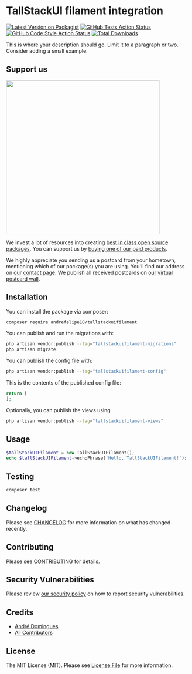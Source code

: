 # TallStackUI filament integration

[![Latest Version on Packagist](https://img.shields.io/packagist/v/andrefelipe18/tallstackuifilament.svg?style=flat-square)](https://packagist.org/packages/andrefelipe18/tallstackuifilament)
[![GitHub Tests Action Status](https://img.shields.io/github/actions/workflow/status/andrefelipe18/tallstackuifilament/run-tests.yml?branch=main&label=tests&style=flat-square)](https://github.com/andrefelipe18/tallstackuifilament/actions?query=workflow%3Arun-tests+branch%3Amain)
[![GitHub Code Style Action Status](https://img.shields.io/github/actions/workflow/status/andrefelipe18/tallstackuifilament/fix-php-code-style-issues.yml?branch=main&label=code%20style&style=flat-square)](https://github.com/andrefelipe18/tallstackuifilament/actions?query=workflow%3A"Fix+PHP+code+style+issues"+branch%3Amain)
[![Total Downloads](https://img.shields.io/packagist/dt/andrefelipe18/tallstackuifilament.svg?style=flat-square)](https://packagist.org/packages/andrefelipe18/tallstackuifilament)

This is where your description should go. Limit it to a paragraph or two. Consider adding a small example.

## Support us

[<img src="https://github-ads.s3.eu-central-1.amazonaws.com/TallStackUIFilament.jpg?t=1" width="419px" />](https://spatie.be/github-ad-click/TallStackUIFilament)

We invest a lot of resources into creating [best in class open source packages](https://spatie.be/open-source). You can support us by [buying one of our paid products](https://spatie.be/open-source/support-us).

We highly appreciate you sending us a postcard from your hometown, mentioning which of our package(s) you are using. You'll find our address on [our contact page](https://spatie.be/about-us). We publish all received postcards on [our virtual postcard wall](https://spatie.be/open-source/postcards).

## Installation

You can install the package via composer:

```bash
composer require andrefelipe18/tallstackuifilament
```

You can publish and run the migrations with:

```bash
php artisan vendor:publish --tag="tallstackuifilament-migrations"
php artisan migrate
```

You can publish the config file with:

```bash
php artisan vendor:publish --tag="tallstackuifilament-config"
```

This is the contents of the published config file:

```php
return [
];
```

Optionally, you can publish the views using

```bash
php artisan vendor:publish --tag="tallstackuifilament-views"
```

## Usage

```php
$tallStackUIFilament = new TallStackUIFilament();
echo $tallStackUIFilament->echoPhrase('Hello, TallStackUIFilament!');
```

## Testing

```bash
composer test
```

## Changelog

Please see [CHANGELOG](CHANGELOG.md) for more information on what has changed recently.

## Contributing

Please see [CONTRIBUTING](CONTRIBUTING.md) for details.

## Security Vulnerabilities

Please review [our security policy](../../security/policy) on how to report security vulnerabilities.

## Credits

- [André Domingues](https://github.com/andrefelipe18)
- [All Contributors](../../contributors)

## License

The MIT License (MIT). Please see [License File](LICENSE.md) for more information.

